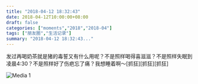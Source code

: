 ```yaml
---
title: "2018-04-12 18:32:43"
date: 2018-04-12T10:00:00+08:00
draft: false
categories: ["moments","2018","2018-04"]
tags: ["朋友圈","生活记录"]
summary: "2018-04-12 18:32:43..."
---
```


发过再喝奶茶就是猪的毒誓又有什么用呢？不是照样喝得喜滋滋？不是照样失眠到凌晨4:30？不是照样好了伤疤忘了痛？我想睡着啊～[抓狂][抓狂][抓狂]

![Media 1](/Moments/photos/2018-04-12/201804121832430.jpg)

